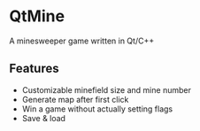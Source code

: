 # QtMine
A minesweeper game written in Qt/C++ 

## Features
- Customizable minefield size and mine number
- Generate map after first click
- Win a game without actually setting flags
- Save & load
